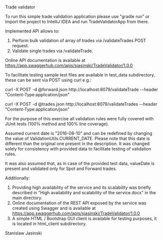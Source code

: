 Trade validator


To run this simple trade validation application please use "gradle run" or import the project to IntelliJ IDEA and run TradeValidatorApp from there.

Implemented API allows to:
1. Perform bulk validation of array of trades via /validateTrades POST request.
2. Validate single trades via /validateTrade.

Online API documentation is available at https://app.swaggerhub.com/apis/sjasinski/TradeValidator/1.0.0

To facilitate testing sample test files are available in test_data subdirectory, these can be sent via POST using curl e.g.:

curl -X POST -d @forward.json http://localhost:8079/validateTrade --header "Content-Type:application/json"

curl -X POST -d @trades.json http://localhost:8079/validateTrades --header "Content-Type:application/json"

For the purpose of this exercise all validation rules were fully covered with JUnit tests (100% method and 100% line coverage).

Assumed current date is "2016-08-10" and can be redefined by changing the value of ValidationUtils.CURRENT_DATE.
Please note that this date is different than the original one present in the description.
It was changed solely for consistency with provided data to facilitate testing of validation rules.

It was also assumed that, as in case of the provided test data, valueDate is present and validated only for Spot and Forward trades.


Additionally: 
1. Providing high availability of the service and its scalability was briefly described in "High availability and scalability of the service.docx" in the main directory.
2. Online documentation of the REST API exposed by the service was created using Swagger and is available at https://app.swaggerhub.com/apis/sjasinski/TradeValidator/1.0.0
3. A simple HTML / Bootstrap GUI client is available for testing purposes, it is located in html_client subdirectory.


Stanislaw Jasinski